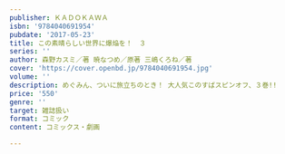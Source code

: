 ```yaml
---
publisher: ＫＡＤＯＫＡＷＡ
isbn: '9784040691954'
pubdate: '2017-05-23'
title: この素晴らしい世界に爆焔を！　３
series: ''
author: 森野カスミ／著 暁なつめ／原著 三嶋くろね／著
cover: 'https://cover.openbd.jp/9784040691954.jpg'
volume: ''
description: めぐみん、ついに旅立ちのとき！ 大人気このすばスピンオフ、３巻!!
price: '550'
genre: ''
target: 雑誌扱い
format: コミック
content: コミックス・劇画

---
```

